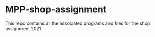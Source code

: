 # MPP-shop-assignment
This repo contains all the associated programs and files for the shop assignment 2021
